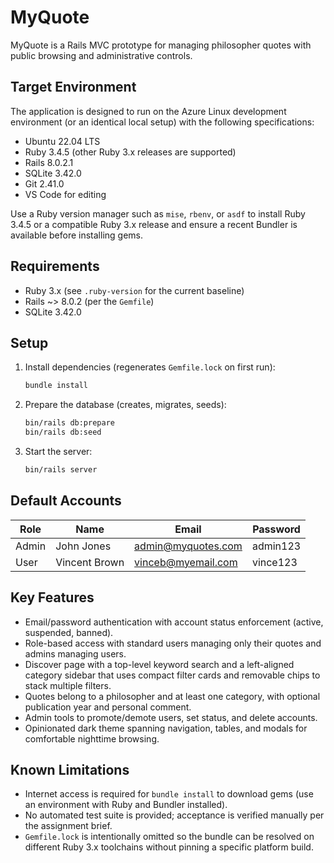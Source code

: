 # MyQuote

MyQuote is a Rails MVC prototype for managing philosopher quotes with public browsing and administrative controls.

## Target Environment

The application is designed to run on the Azure Linux development environment (or an identical local setup) with the following specifications:

- Ubuntu 22.04 LTS
- Ruby 3.4.5 (other Ruby 3.x releases are supported)
- Rails 8.0.2.1
- SQLite 3.42.0
- Git 2.41.0
- VS Code for editing

Use a Ruby version manager such as `mise`, `rbenv`, or `asdf` to install Ruby 3.4.5 or a compatible Ruby 3.x release and ensure a recent Bundler is available before installing gems.

## Requirements

- Ruby 3.x (see `.ruby-version` for the current baseline)
- Rails ~> 8.0.2 (per the `Gemfile`)
- SQLite 3.42.0

## Setup

1. Install dependencies (regenerates `Gemfile.lock` on first run):
    ```bash
    bundle install
    ```
2. Prepare the database (creates, migrates, seeds):
   ```bash
   bin/rails db:prepare
   bin/rails db:seed
   ```
3. Start the server:
   ```bash
   bin/rails server
   ```

## Default Accounts

| Role   | Name          | Email                 | Password |
|--------|---------------|-----------------------|----------|
| Admin  | John Jones    | admin@myquotes.com    | admin123 |
| User   | Vincent Brown | vinceb@myemail.com    | vince123 |

## Key Features

- Email/password authentication with account status enforcement (active, suspended, banned).
- Role-based access with standard users managing only their quotes and admins managing users.
- Discover page with a top-level keyword search and a left-aligned category sidebar that uses compact filter cards and removable chips to stack multiple filters.
- Quotes belong to a philosopher and at least one category, with optional publication year and personal comment.
- Admin tools to promote/demote users, set status, and delete accounts.
- Opinionated dark theme spanning navigation, tables, and modals for comfortable nighttime browsing.

## Known Limitations

- Internet access is required for `bundle install` to download gems (use an environment with Ruby and Bundler installed).
- No automated test suite is provided; acceptance is verified manually per the assignment brief.
- `Gemfile.lock` is intentionally omitted so the bundle can be resolved on different Ruby 3.x toolchains without pinning a specific platform build.
